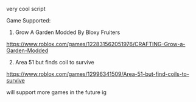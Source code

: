 very cool script

Game Supported:

1. Grow A Garden Modded By Bloxy Fruiters

https://www.roblox.com/games/122831562051976/CRAFTING-Grow-a-Garden-Modded

2. Area 51 but finds coil to survive

https://www.roblox.com/games/12996341509/Area-51-but-find-coils-to-survive

will support more games in the future ig
